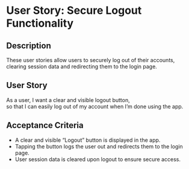 # User Story: Secure Logout Functionality

## Description
These user stories allow users to securely log out of their accounts, clearing session data and redirecting them to the login page.

## User Story
As a user, I want a clear and visible logout button,  
so that I can easily log out of my account when I’m done using the app.

## Acceptance Criteria
- A clear and visible “Logout” button is displayed in the app.
- Tapping the button logs the user out and redirects them to the login page.
- User session data is cleared upon logout to ensure secure access.
